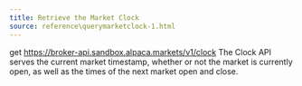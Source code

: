 ```yaml
---
title: Retrieve the Market Clock
source: reference\querymarketclock-1.html
---
```


get https://broker-api.sandbox.alpaca.markets/v1/clock
The Clock API serves the current market timestamp, whether or not the market is currently open, as well as the times of the next market open and close.
